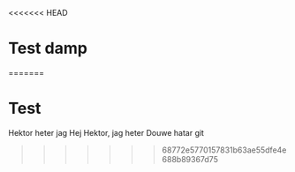 <<<<<<< HEAD
# Test damp
=======
# Test

Hektor heter jag
Hej Hektor, jag heter Douwe
hatar git
>>>>>>> 68772e5770157831b63ae55dfe4e688b89367d75
